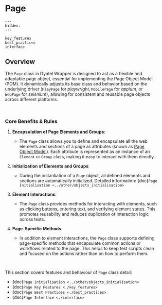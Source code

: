 # Page

```{toctree}
---
hidden:
---

key_features
best_practices
interface
```

## Overview

The `Page` class in Dyatel Wrapper is designed to act as a flexible and adaptable page object, essential for 
implementing the Page Object Model (POM). It dynamically adjusts its base class and behavior based on the underlying
driver (`PlayPage` for _playwright_, `MobilePage` for _appium_, or `WebPage` for _selenium_), allowing for consistent
and reusable page objects across different platforms.

<br>

### Core Benefits & Rules

1. **Encapsulation of Page Elements and Groups**:
   - The `Page` class allows you to define and encapsulate all the web elements and sections of a page as attributes (known as [Page Object Model](https://www.selenium.dev/documentation/test_practices/encouraged/page_object_models/)). Each attribute is represented as an instance of an `Element` or `Group` class, making it easy to interact with them directly.

2. **Initialization of Elements and Groups**:
   - During the instantiation of a `Page` object, all defined elements and sections are automatically initialized. Detailed information: {doc}`Page Initialisation <../other/objects_initialisation>`

3. **Element Interactions**:
   - The `Page` class provides methods for interacting with elements, such as clicking buttons, entering text, and verifying element states. This promotes reusability and reduces duplication of interaction logic across tests.

4. **Page-Specific Methods**:
   - In addition to element interactions, the `Page` class supports defining page-specific methods that encapsulate common actions or workflows related to the page. This helps to keep test scripts clean and focused on the actions rather than on how to perform them.

<br>

This section covers features and behaviour of `Page` class detail:
- {doc}`Page Initialisation <../other/objects_initialisation>`
- {doc}`Page Key Features <./key_features>`
- {doc}`Page Best Practices <./best_practices>`
- {doc}`Page Interface <./interface>`
